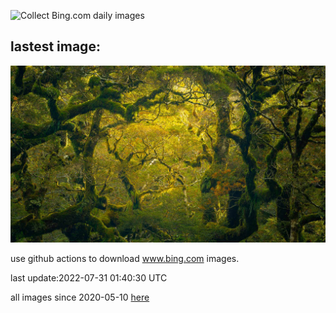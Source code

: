 ![Collect Bing.com daily images](https://github.com/counter2015/bing-daily-images/workflows/Collect%20Bing.com%20daily%20images/badge.svg)
## lastest image:
![](images/FiordlandRainforest.jpg)

use github actions to download www.bing.com images.

last update:2022-07-31 01:40:30 UTC

all images since 2020-05-10 [here](https://github.com/counter2015/bing-daily-images/tree/master/images) 

